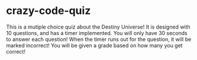 # crazy-code-quiz
This is a mutiple choice quiz about the Destiny Universe!
It is designed with 10 questions, and has a timer implemented.
You will only have 30 seconds to answer each question!
When the timer runs out for the question, it will be marked incorrect!
You will be given a grade based on how many you get correct!

